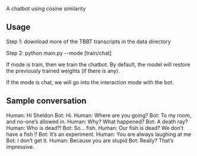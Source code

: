 A chatbot using cosine similarity

<h2>Usage</h2>

Step 1: download more of the TBBT transcripts in the data directory

Step 2:
python main.py --mode [train/chat] <br>

If mode is train, then we train the chatbot. By default, the model will
restore the previously trained weights (if there is any).

If the mode is chat, we will go into the interaction mode with the bot.

<h2>Sample conversation</h2>
Human:  Hi Sheldon
Bot:  Hi.
Human:  Where are you going?
Bot:  To my room, and no-one’s allowed in.
Human:  Why?  What happened?
Bot:  A death ray?
Human:  Who is dead?!
Bot:  So...  fish.
Human:  Our fish is dead?  We don’t have a fish !!
Bot:  It’s an experiment.
Human:  You are always laughing at me
Bot:  I don’t get it.
Human:  Because you are stupid
Bot:  Really?  That’s impressive.
